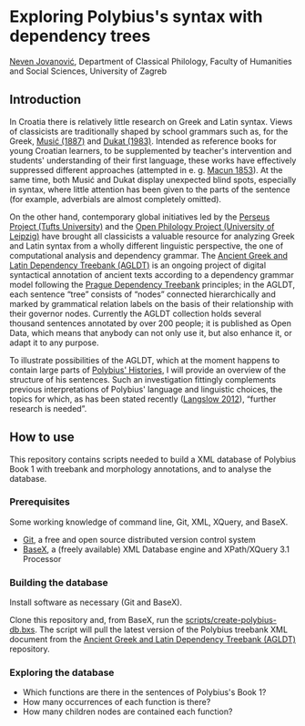 # Exploring Polybius's syntax with dependency trees

[Neven Jovanović](orcid.org/0000-0002-9119-399X), Department of Classical Philology, Faculty of Humanities and Social Sciences, 
University of Zagreb

## Introduction

In Croatia there is relatively little research on Greek and Latin syntax. Views of classicists are traditionally shaped by school grammars such as, for the Greek, [Musić (1887)](http://www.bibsonomy.org/bibtex/2b2ead1c31826bd64b2ce72e2c81ebda1/filologanoga) and [Dukat (1983)](http://www.bibsonomy.org/bibtex/29b4c41cc65c361e7dc185270f2530ca4/filologanoga). Intended as reference books for young Croatian learners, to be supplemented by teacher's intervention and students' understanding of their first language, these works have effectively suppressed different approaches (attempted in e. g. [Macun 1853](http://www.bibsonomy.org/bibtex/20a208a5a02003fd2c84a928713e3960c/filologanoga)).  At the same time, both Musić and Dukat display unexpected blind spots, especially in syntax, where little attention has been given to the parts of the sentence (for example, adverbials are almost completely omitted).

On the other hand, contemporary global initiatives led by the [Perseus Project (Tufts University)](http://www.perseus.tufts.edu/hopper/) and the [Open Philology Project (University of Leipzig)](http://www.dh.uni-leipzig.de/wo/open-philology-project/) have brought all classicists a valuable resource for analyzing Greek and Latin syntax from a wholly different linguistic perspective, the one of computational analysis and dependency grammar. The [Ancient Greek and Latin Dependency Treebank (AGLDT)](https://perseusdl.github.io/treebank_data/) is an ongoing project of digital syntactical annotation of ancient texts according to a dependency grammar model following the [Prague Dependency Treebank](https://ufal.mff.cuni.cz/pdt2.0/) principles; in the AGLDT, each sentence “tree” consists of “nodes” connected hierarchically and marked by grammatical relation labels on the basis of their relationship with their governor nodes. Currently the AGLDT collection holds several thousand sentences annotated by over 200 people; it is published as Open Data, which means that anybody can not only use it, but also enhance it, or adapt it to any purpose.

To illustrate possibilities of the AGLDT, which at the moment happens to contain large parts of [Polybius' Histories](http://www.perseids.org/tools/arethusa/app/#/perseids?chunk=1&doc=27694), I will provide an overview of the structure of his sentences. Such an investigation fittingly complements previous interpretations of Polybius' language and linguistic choices, the topics for which, as has been stated recently ([Langslow 2012](http://www.bibsonomy.org/bibtex/283c6fd3b1984fa8969cb6079f8ce00d5/filologanoga)), “further research is needed”.


## How to use

This repository contains scripts needed to build a XML database of Polybius Book 1 with treebank and morphology annotations, and to analyse the database.

### Prerequisites

Some working knowledge of command line, Git, XML, XQuery, and BaseX.

+ [Git](https://git-scm.com/), a free and open source distributed version control system
+ [BaseX](http://basex.org/), a (freely available) XML Database engine and XPath/XQuery 3.1 Processor 
### Building the database

Install software as necessary (Git and BaseX).

Clone this repository and, from BaseX, run the [scripts/create-polybius-db.bxs](scripts/create-polybius-db.bxs). The script will pull the latest version of the Polybius treebank XML document from the [Ancient Greek and Latin Dependency Treebank (AGLDT)](https://perseusdl.github.io/treebank_data/) repository.

### Exploring the database

+ Which functions are there in the sentences of Polybius's Book 1?
+ How many occurrences of each function is there?
+ How many children nodes are contained each function?
